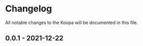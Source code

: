 # Changelog

All notable changes to the Koopa will be documented in this file.

## 0.0.1 - 2021-12-22
